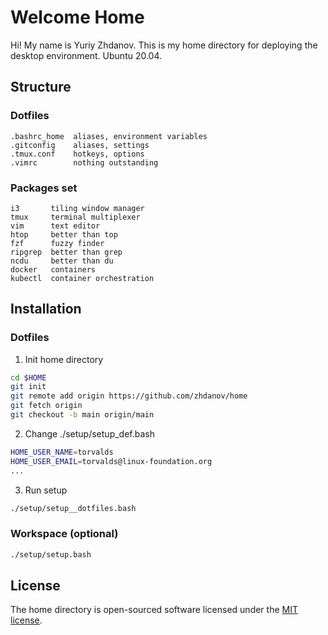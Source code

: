 # Welcome Home
Hi! My name is Yuriy Zhdanov. This is my home directory for deploying the desktop environment. Ubuntu 20.04.

## Structure

### Dotfiles
```
.bashrc_home  aliases, environment variables
.gitconfig    aliases, settings
.tmux.conf    hotkeys, options
.vimrc        nothing outstanding
```

### Packages set
```
i3       tiling window manager
tmux     terminal multiplexer
vim      text editor
htop     better than top
fzf      fuzzy finder
ripgrep  better than grep
ncdu     better than du
docker   containers
kubectl  container orchestration
```

## Installation

### Dotfiles
1. Init home directory
```bash
cd $HOME
git init
git remote add origin https://github.com/zhdanov/home
git fetch origin
git checkout -b main origin/main
```
2. Change ./setup/setup_def.bash
```bash
HOME_USER_NAME=torvalds
HOME_USER_EMAIL=torvalds@linux-foundation.org
...
```
3. Run setup
```bash
./setup/setup__dotfiles.bash
```

### Workspace (optional)
```bash
./setup/setup.bash
```

## License
The home directory is open-sourced software licensed under the [MIT license](https://opensource.org/licenses/MIT).
